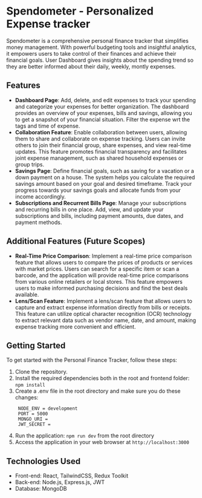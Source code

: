 # Spendometer - Personalized Expense tracker

Spendometer is a comprehensive personal finance tracker that simplifies money management. With powerful budgeting tools and insightful analytics, it empowers users to take control of their finances and achieve their financial goals. User Dashboard gives insights about the spending trend so they are better informed about their daily, weekly, montly expenses.

## Features
- **Dashboard Page**: Add, delete, and edit expenses to track your spending and categorize your expenses for better organization. The dashboard provides an overview of your expenses, bills and savings, allowing you to get a snapshot of your financial situation. Filter the expense wrt the tags and time of expense.
- **Collaboration Feature**: Enable collaboration between users, allowing them to share and collaborate on expense tracking. Users can invite others to join their financial group, share expenses, and view real-time updates. This feature promotes financial transparency and facilitates joint expense management, such as shared household expenses or group trips.
- **Savings Page**: Define financial goals, such as saving for a vacation or a down payment on a house. The system helps you calculate the required savings amount based on your goal and desired timeframe. Track your progress towards your savings goals and allocate funds from your income accordingly.
- **Subscriptions and Recurrent Bills Page**: Manage your subscriptions and recurring bills in one place. Add, view, and update your subscriptions and bills, including payment amounts, due dates, and payment methods.


## Additional Features (Future Scopes)

- **Real-Time Price Comparison**: Implement a real-time price comparison feature that allows users to compare the prices of products or services with market prices. Users can search for a specific item or scan a barcode, and the application will provide real-time price comparisons from various online retailers or local stores. This feature empowers users to make informed purchasing decisions and find the best deals available.
- **Lens/Scan Feature**: Implement a lens/scan feature that allows users to capture and extract expense information directly from bills or receipts. This feature can utilize optical character recognition (OCR) technology to extract relevant data such as vendor name, date, and amount, making expense tracking more convenient and efficient.

## Getting Started
To get started with the Personal Finance Tracker, follow these steps:

1. Clone the repository.
2. Install the required dependencies both in the root and frontend folder: `npm install`
3. Create a .env file in the root directory and make sure you do these changes:<br>
   ```
    NODE_ENV = development
    PORT = 5000
    MONGO_URI = 
    JWT_SECRET =
   ```
5. Run the application: `npm run dev` from the root directory
6. Access the application in your web browser at `http://localhost:3000`

## Technologies Used

- Front-end: React, TailwindCSS, Redux Toolkit
- Back-end: Node.js, Express.js, JWT
- Database: MongoDB





